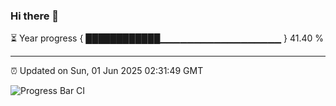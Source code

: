 ### Hi there 👋

⏳ Year progress { ████████████▁▁▁▁▁▁▁▁▁▁▁▁▁▁▁▁▁▁ } 41.40 %

---

⏰ Updated on Sun, 01 Jun 2025 02:31:49 GMT

![Progress Bar CI](https://github.com/DhruviPatel157/GitHub-Actions-Demo/workflows/Progress%20Bar%20CI/badge.svg)
